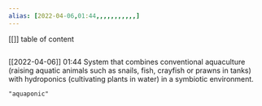 ```yaml
---
alias: [2022-04-06,01:44,,,,,,,,,,,]
---
```

[[]]
table of content
```toc
```

[[2022-04-06]] 01:44
System that combines conventional aquaculture (raising aquatic animals such as snails, fish, crayfish or prawns in tanks) with hydroponics (cultivating plants in water) in a symbiotic environment.
```query
"aquaponic"
```